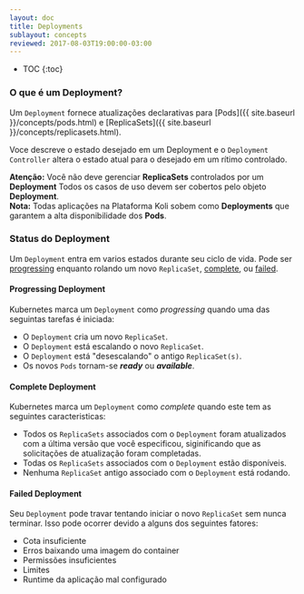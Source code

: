 ```yaml
---
layout: doc
title: Deployments
sublayout: concepts
reviewed: 2017-08-03T19:00:00-03:00
---
```


* TOC
{:toc}

### O que é um Deployment?

Um `Deployment` fornece atualizações declarativas para [Pods]({{ site.baseurl }}/concepts/pods.html) e [ReplicaSets]({{ site.baseurl }}/concepts/replicasets.html).

Voce descreve o estado desejado em um Deployment e o `Deployment Controller` altera o estado atual para o desejado em um rítimo controlado.

<div class="alert alert-warning">
  <strong>Atenção:</strong> Você não deve gerenciar <strong>ReplicaSets</strong> controlados por um <strong>Deployment</strong> Todos os casos de uso devem ser cobertos pelo objeto <strong>Deployment</strong>.
</div>

<div class="alert alert-info">
  <strong>Nota:</strong> Todas aplicações na Plataforma Koli sobem como <strong>Deployments</strong> que garantem a alta disponibilidade dos <strong>Pods</strong>.
</div>

### Status do Deployment

Um `Deployment` entra em varios estados durante seu ciclo de vida. Pode ser [progressing](#progressing-deployment) enquanto rolando um novo `ReplicaSet`, [complete](#complete-deployment), ou [failed](#failed-deployment).

#### Progressing Deployment

Kubernetes marca um `Deployment` como _progressing_ quando uma das seguintas tarefas é iniciada:

* O `Deployment` cria um novo `ReplicaSet`.
* O `Deployment` está escalando o novo `ReplicaSet`.
* O `Deployment` está "desescalando" o antigo `ReplicaSet(s)`.
* Os novos `Pods` tornam-se ___ready___ ou ___available___.

#### Complete Deployment

Kubernetes marca um `Deployment` como _complete_ quando este tem as seguintes caracteristicas:

* Todos os `ReplicaSets` associados com o `Deployment` foram atualizados com a última versão que você especificou, siginificando que as solicitações de atualização foram completadas.
* Todas os `ReplicaSets` associados com o `Deployment` estão disponíveis.
* Nenhuma `ReplicaSet` antigo associado com o `Deployment` está rodando.

#### Failed Deployment

Seu `Deployment` pode travar tentando iniciar o novo `ReplicaSet` sem nunca terminar. Isso pode ocorrer devido a alguns dos seguintes fatores:

* Cota insuficiente
* Erros baixando uma imagem do container
* Permissões insuficientes
* Limites
* Runtime da aplicação mal configurado